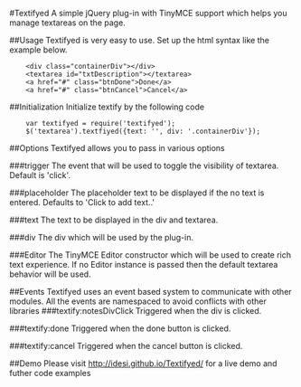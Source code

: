 #Textifyed
A simple jQuery plug-in with TinyMCE support which helps you manage textareas on the page. 

##Usage
Textifyed is very easy to use. Set up the html syntax like the example below.
````
    <div class="containerDiv"></div>
    <textarea id="txtDescription"></textarea>
    <a href="#" class="btnDone">Done</a>
    <a href="#" class="btnCancel">Cancel</a>
````

##Initialization
Initialize textify by the following code
````
    var textifyed = require('textifyed');
    $('textarea').textfiyed({text: '', div: '.containerDiv'});
````

##Options
Textifyed allows you to pass in various options 

###trigger
The event that will be used to toggle the visibility of textarea. Default is 'click'.

###placeholder
The placeholder text to be displayed if the no text is entered. Defaults to 'Click to add text..'

###text
The text to be displayed in the div and textarea.

###div
The div which will be used by the plug-in.

###Editor
The TinyMCE Editor constructor which will be used to create rich text experience. If no Editor instance is passed then the default textarea behavior will be used.


##Events
Textifyed uses an event based system to communicate with other modules. All the events are namespaced to avoid conflicts with other libraries
###textify:notesDivClick
Triggered when the div is clicked.

###textify:done
Triggered when the done button is clicked.

###textify:cancel
Triggered when the cancel button is clicked.

##Demo
Please visit http://idesi.github.io/Textifyed/ for a live demo and futher code examples

